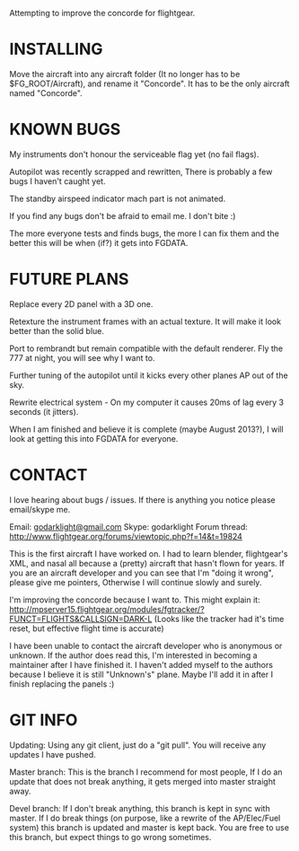 Attempting to improve the concorde for flightgear.

INSTALLING
==========

Move the aircraft into any aircraft folder (It no longer has to be $FG_ROOT/Aircraft), and rename it "Concorde". It has to be the only aircraft named "Concorde".

KNOWN BUGS
==========

My instruments don't honour the serviceable flag yet (no fail flags).

Autopilot was recently scrapped and rewritten, There is probably a few bugs I haven't caught yet.

The standby airspeed indicator mach part is not animated.

If you find any bugs don't be afraid to email me. I don't bite :)

The more everyone tests and finds bugs, the more I can fix them and the better this will be when (if?) it gets into FGDATA.

FUTURE PLANS
============

Replace every 2D panel with a 3D one.

Retexture the instrument frames with an actual texture. It will make it look better than the solid blue.

Port to rembrandt but remain compatible with the default renderer. Fly the 777 at night, you will see why I want to.

Further tuning of the autopilot until it kicks every other planes AP out of the sky.

Rewrite electrical system - On my computer it causes 20ms of lag every 3 seconds (it jitters).

When I am finished and believe it is complete (maybe August 2013?), I will look at getting this into FGDATA for everyone.


CONTACT
=======
I love hearing about bugs / issues. If there is anything you notice please email/skype me.

Email: godarklight@gmail.com
Skype: godarklight
Forum thread: http://www.flightgear.org/forums/viewtopic.php?f=14&t=19824

This is the first aircraft I have worked on. I had to learn blender, flightgear's XML, and nasal all because a (pretty) aircraft that hasn't flown for years. If you are an aircraft developer and you can see that I'm "doing it wrong", please give me pointers, Otherwise I will continue slowly and surely.

I'm improving the concorde because I want to. This might explain it: http://mpserver15.flightgear.org/modules/fgtracker/?FUNCT=FLIGHTS&CALLSIGN=DARK-L (Looks like the tracker had it's time reset, but effective flight time is accurate)


I have been unable to contact the aircraft developer who is anonymous or unknown. If the author does read this, I'm interested in becoming a maintainer after I have finished it. I haven't added myself to the authors because I believe it is still "Unknown's" plane. Maybe I'll add it in after I finish replacing the panels :)

GIT INFO
========

Updating:
Using any git client, just do a "git pull". You will receive any updates I have pushed.

Master branch:
This is the branch I recommend for most people, If I do an update that does not break anything, it gets merged into master straight away.

Devel branch:
If I don't break anything, this branch is kept in sync with master. If I do break things (on purpose, like a rewrite of the AP/Elec/Fuel system) this branch is updated and master is kept back. You are free to use this branch, but expect things to go wrong sometimes.
